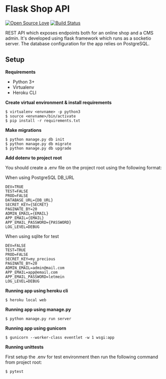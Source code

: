 # Flask Shop API

[![Open Source Love](https://img.shields.io/badge/language-python-green.svg)](https://github.com/sartim/flask_shop_api)
[![Build Status](https://travis-ci.com/sartim/flask_shop_api.svg?branch=master)](https://travis-ci.com/sartim/flask_shop_api)

REST API which exposes endpoints both for an online shop and a CMS admin. It's developed using flask framework which runs as a socketio server. The database configuration for the app relies on PostgreSQL.

## Setup

**Requirements**

* Python 3+
* Virtualenv
* Heroku CLI


**Create virtual environment & install requirements**

    $ virtualenv <envname> -p python3
    $ source <envname>/bin/activate
    $ pip install -r requirements.txt

**Make migrations**

    $ python manage.py db init
    $ python manage.py db migrate
    $ python manage.py db upgrade

**Add dotenv to project root**

You should create a .env file on the project root using the following format:

When using PostgreSQL DB_URL

    DEV=TRUE
    TEST=FALSE
    PROD=FALSE
    DATABASE_URL={DB_URL}
    SECRET_KEY={SECRET}
    PAGINATE_BY=20
    ADMIN_EMAIL={EMAIL}
    APP_EMAIL={EMAIL}
    APP_EMAIL_PASSWORD={PASSWORD}
    LOG_LEVEL=DEBUG

When using sqlite for test

    DEV=FALSE
    TEST=TRUE
    PROD=FALSE
    SECRET_KEY=my_precious
    PAGINATE_BY=20
    ADMIN_EMAIL=admin@mail.com
    APP_EMAIL=app@email.com
    APP_EMAIL_PASSWORD=letmein
    LOG_LEVEL=DEBUG

**Running app using heroku cli**

    $ heroku local web
    
**Running app using manage.py**

    $ python manage.py run server

**Running app using gunicorn**

    $ gunicorn --worker-class eventlet -w 1 wsgi:app

**Running unittests**
    
First setup the .env for test environment then run the following command from project root:
    
    $ pytest
    